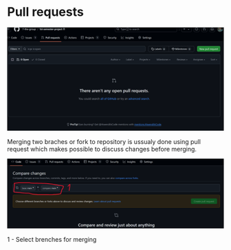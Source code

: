# Pull requests

![](../../images/GitHubWebPullRequests.png)

Merging two braches or fork to repository is ussualy done using pull request which makes possible to discuss changes before merging.

![](../../images/GitHubWebPullRequest.png)

1 - Select brenches for merging